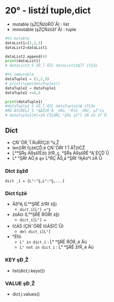 # 20°­ - listżÍ tuple,dict
- mutable (şŻÇŇźöŔÖ´Â) : list
- immutable (şŻÇŇźöžř´Â) : tuple
```py
#%% mutable
dataList1=[1,2,3]
dataList2=dataList1

dataList2.append(4)
print(dataList1)
# dataList2¸Ś šŮ˛ĺ´ÂľĽ dataList1żĄľľ żľÇâo

#%% immutable
dataTuple1 = (1,2,3)
# print(type(dataTuple1))
dataTuple2 = dataTuple1
dataTuple2 +=4,5

print(dataTuple1)
#dataTuple2¸Ś šŮ˛ĺ´ÂľĽ dataTuple1żĄ żľÇâx
#ŔÖ´ÂľĽŔĚĹÍ¸Ś °ĄÁŽżŔ´Â ¸ńŔű, °Ëťö ¸ńŔű, şŻ°ćx
# dataTuple1[0]=10 ĆŠÇĂŔÇ °ŞŔş şŻ°ć ÇŇ źö žř´Ů.
```
## Dict
- ÇŃ˝ÖŔ¸ˇÎ ŔúŔĺľÇžî °ü¸Ž
- len()Ŕť ťçżëÇĎ¸é ÇŃ˝ÖŔť 1ˇÎ ÄŤżîĆŽ
- Ĺ°°ŞŔş ÁßşšľÉźö žřŔ¸¸ç, °ŞŔş ÁßşšŔĚ °Ą´ÉÇĎ´Ů
- Ĺ° °ŞŔť ÁÖ¸é ą× Ĺ°ŔÇ ÂŚ˛á °ŞŔť °ĄÁö°í żÂ´Ů

###  DIct źąžđ
```
dict ¸í = {Ĺ°:°Ş,Ĺ°:°Ş,...}
```
### Dict ťçżë
- Ăß°Ą (Ĺ°°ŞŔĚ žřŔť ś§)
    - `dict¸í[Ĺ°] =°Ş`
- źöÁ¤ (Ĺ°°ŞŔĚ ŔÖŔť ś§)
    - `dict¸í[Ĺ°] =`
- ťčÁŚ (ÇŃ˝ÖŔĚ ťčÁŚľČ´Ů)
    - `del dict¸í[Ĺ°]`
- °Ëťö
    - `Ĺ° in dict¸í` : Ĺ° °ŞŔĚ ŔÖŔ¸¸é Âü
    - `Ĺ° not in dict¸í` : Ĺ° °ŞŔĚ žřŔ¸¸é Âü

### KEY şĐ¸Ž
- list(dict¸í.keys())
### VALUE şĐ¸Ž
- dict¸í.values()